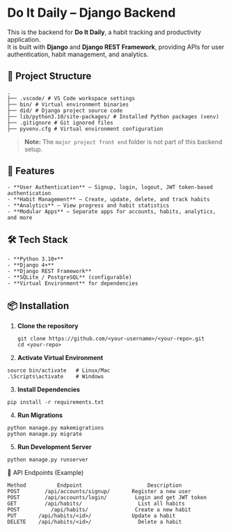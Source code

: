 # Do It Daily – Django Backend

This is the backend for **Do It Daily**, a habit tracking and productivity application.  
It is built with **Django** and **Django REST Framework**, providing APIs for user authentication, habit management, and analytics.


## 📂 Project Structure
```
.
├── .vscode/ # VS Code workspace settings
├── bin/ # Virtual environment binaries
├── did/ # Django project source code
├── lib/python3.10/site-packages/ # Installed Python packages (venv)
├── .gitignore # Git ignored files
├── pyvenv.cfg # Virtual environment configuration
```

> **Note:** The `major project front end` folder is not part of this backend setup.

## 🚀 Features
```
- **User Authentication** – Signup, login, logout, JWT token-based authentication
- **Habit Management** – Create, update, delete, and track habits
- **Analytics** – View progress and habit statistics
- **Modular Apps** – Separate apps for accounts, habits, analytics, and more
```

## 🛠️ Tech Stack
```
- **Python 3.10+**
- **Django 4+**
- **Django REST Framework**
- **SQLite / PostgreSQL** (configurable)
- **Virtual Environment** for dependencies
```
## 📦 Installation

1. **Clone the repository**
   ```
   git clone https://github.com/<your-username>/<your-repo>.git
   cd <your-repo>
   ```
2. **Activate Virtual Environment**
```
source bin/activate   # Linux/Mac
.\Scripts\activate    # Windows
```

3. **Install Dependencies**

```
pip install -r requirements.txt
```

4. **Run Migrations**

```
python manage.py makemigrations
python manage.py migrate
```

5. **Run Development Server**

```
python manage.py runserver

```

🔑 API Endpoints (Example)

```
Method	        Endpoint	                 Description
POST	    /api/accounts/signup/       Register a new user
POST	    /api/accounts/login/	     Login and get JWT token
GET	        /api/habits/	              List all habits
POST	      /api/habits/	             Create a new habit
PUT	      /api/habits/<id>/	            Update a habit
DELETE	  /api/habits/<id>/	              Delete a habit
```
